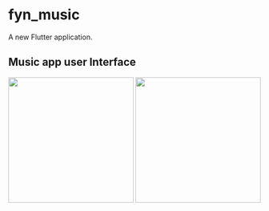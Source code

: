 # fyn_music

A new Flutter application.

## Music app user Interface
<img src="https://user-images.githubusercontent.com/11628897/94532858-16008b00-0247-11eb-9f19-db3f91ca4777.jpg" width="250">

<img src="https://user-images.githubusercontent.com/11628897/94532864-17ca4e80-0247-11eb-80d0-e7ee45620b74.jpg" width="250">
